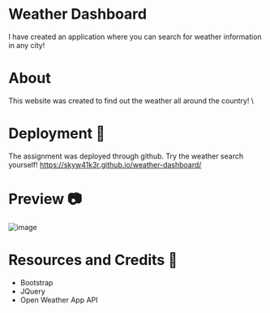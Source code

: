 # Weather Dashboard
I have created an application where you can search for weather information in any city!

# About
This website was created to find out the weather all around the country! \

# Deployment 🚀
The assignment was deployed through github.
Try the weather search yourself! 
https://skyw41k3r.github.io/weather-dashboard/

# Preview 📷
![image](https://user-images.githubusercontent.com/100745702/179657019-f9e9396e-cac5-47bd-aea9-bc532c57e6a4.png)


# Resources and Credits 📣
- Bootstrap
- JQuery
- Open Weather App API
